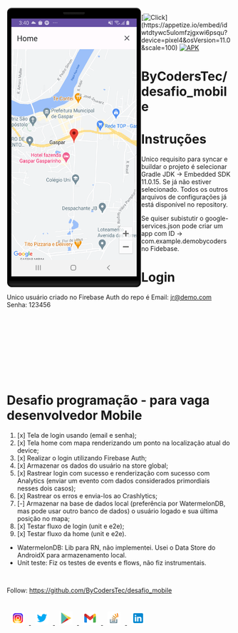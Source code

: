 <a href="https://appetize.io/app/idwtdtywc5ulomfzjgxwi6psqu?device=pixel4&osVersion=11.0&scale=100">
<img src="https://github.com/jrvansuita/desafio_mobile/blob/main/screen.png?raw=true" align="left" hspace="1" vspace="1" width="300">
</a>


[![Click](https://img.shields.io/badge/Clique%20Aqui-Run%20Now-brightgreen.svg?)](https://appetize.io/embed/idwtdtywc5ulomfzjgxwi6psqu?device=pixel4&osVersion=11.0&scale=100)
[![APK](https://img.shields.io/badge/APK-Download-blue.svg)](https://github.com/jrvansuita/desafio_mobile/raw/main/app.apk)


# ByCodersTec/desafio_mobile


# Instruções

Unico requisito para syncar e buildar o projeto é selecionar Gradle JDK -> Embedded SDK 11.0.15. Se já não estiver selecionado.
Todos os outros arquivos de configurações já está disponível no repository.

Se quiser subistutir o google-services.json pode criar um app com ID -> com.example.demobycoders no Fidebase.

# Login
Unico usuário criado no Firebase Auth do repo é Email: jr@demo.com Senha: 123456

</br>
</br>
</br>
</br>
</br>
</br>
</br>
</br>

# Desafio programação - para vaga desenvolvedor Mobile

1. [x] Tela de login usando (email e senha);
2. [x] Tela home com mapa renderizando um ponto na localização atual do device;
3. [x] Realizar o login utilizando Firebase Auth;
4. [x] Armazenar os dados do usuário na store global;
5. [x] Rastrear login com sucesso e renderização com sucesso com Analytics (enviar um evento com
   dados
   considerados primordiais nesses dois casos);
6. [x] Rastrear os erros e envia-los ao Crashlytics;
7. [-] Armazenar na base de dados local (preferência por WatermelonDB, mas pode usar outro banco de
   dados) o usuário logado e sua última posição no mapa;
8. [x] Testar fluxo de login (unit e e2e);
9. [x] Testar fluxo da home (unit e e2e).


* WatermelonDB: Lib para RN, não implementei. Usei o Data Store do AndroidX para armazenamento local.
* Unit teste: Fiz os testes de events e flows, não fiz instrumentais.



</br>


Follow: https://github.com/ByCodersTec/desafio_mobile


#


<a href="https://www.instagram.com/jnrvans" target="_blank">
  <img width="30" height="30" src="https://github.com/jrvansuita/jrvansuita/blob/main/icons/instagram.png?raw=true" alt="Instagram" witdh="44" height="44" hspace="10">
</a>
<a href="https://twitter.com/JuniorVansuita" target="_blank">
  <img width="30" height="30" src="https://github.com/jrvansuita/jrvansuita/blob/main/icons/twitter.png?raw=true" alt="Github" witdh="44" height="44" hspace="10">
</a>
<a href="https://play.google.com/store/apps/dev?id=8002078663318221363" target="_blank">
  <img width="30" height="30" src="https://github.com/jrvansuita/jrvansuita/blob/main/icons/google-play.png?raw=true" alt="Google Play Store" witdh="44" height="44" hspace="10">
</a>
<a href="mailto:vansuita.jr@gmail.com" target="_blank" >
  <img width="30" height="30" src="https://github.com/jrvansuita/jrvansuita/blob/main/icons/gmail.png?raw=true" alt="E-mail" witdh="44" height="44" hspace="10">
</a>
<a href="https://stackoverflow.com/users/3732187/vansuita-jr" target="_blank" >
  <img width="30" height="30" src="https://github.com/jrvansuita/jrvansuita/blob/main/icons/stack-overflow.png?raw=true" alt="Stack Overflow" witdh="44" height="44" hspace="10">
</a>
<a href="https://www.linkedin.com/in/jrvans/" target="_blank" >
  <img width="30" height="30" src="https://github.com/jrvansuita/jrvansuita/blob/main/icons/linkedin.png?raw=true" alt="Linkedin" witdh="44" height="44" hspace="10">
</a>






